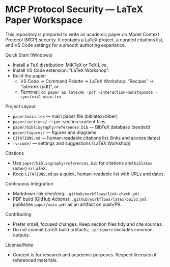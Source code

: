 # MCP Protocol Security — LaTeX Paper Workspace

This repository is prepared to write an academic paper on Model Context Protocol (MCP) security. It contains a LaTeX project, a curated citations list, and VS Code settings for a smooth authoring experience.

Quick Start (Windows)
- Install a TeX distribution: MiKTeX or TeX Live.
- Install VS Code extension: “LaTeX Workshop”.
- Build the paper:
  - VS Code → Command Palette → LaTeX Workshop: “Recipes” → “latexmk (pdf)”, or
  - Terminal: `cd paper && latexmk -pdf -interaction=nonstopmode -synctex=1 main.tex`

Project Layout
- `paper/main.tex` — main paper file (biblatex+biber)
- `paper/sections/` — per-section content files
- `paper/bibliography/references.bib` — BibTeX database (seeded)
- `paper/figures/` — figures and diagrams
- `CITATIONS.md` — human-readable citations list (links and access dates)
- `.vscode/` — settings and suggestions (LaTeX Workshop)

Citations
- Use `paper/bibliography/references.bib` for citations and `biblatex` (biber) in LaTeX.
- Keep `CITATIONS.md` as a quick, human-readable list with URLs and dates.

Continuous Integration
- Markdown link checking: `.github/workflows/link-check.yml`.
- PDF build (GitHub Actions): `.github/workflows/latex-build.yml` publishes `paper/main.pdf` as an artifact on push/PR.

Contributing
- Prefer small, focused changes. Keep section files tidy and cite sources.
- Do not commit LaTeX build artifacts; `.gitignore` excludes common outputs.

License/Note
- Content is for research and academic purposes. Respect licenses of referenced materials.

